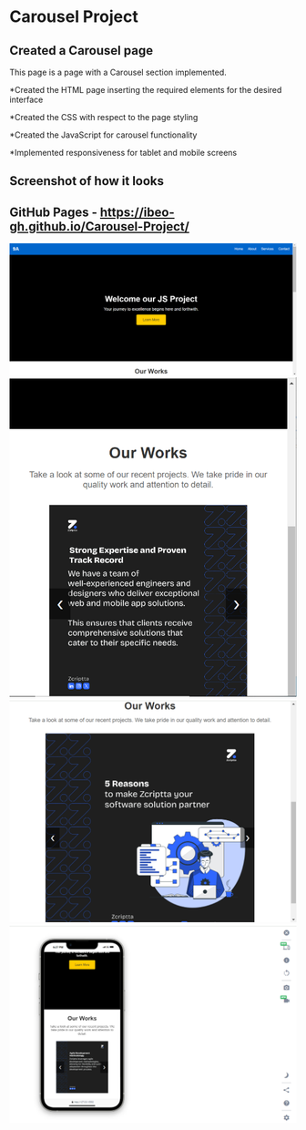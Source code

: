 # Carousel Project

## Created a Carousel page

This page is a page with a Carousel section implemented.

\*Created the HTML page inserting the required elements for the desired interface

\*Created the CSS with respect to the page styling

\*Created the JavaScript for carousel functionality

\*Implemented responsiveness for tablet and mobile screens

## Screenshot of how it looks

## GitHub Pages - https://ibeo-gh.github.io/Carousel-Project/

<img src="/screenshots/screenshot1.png" alt="image" />
    <img src="/screenshots/screenshot3.png" alt="image" />
    <img src="/screenshots/screenshot4.png" alt="image" />
    <img src="/screenshots/screenshot5.png" alt="image" />
